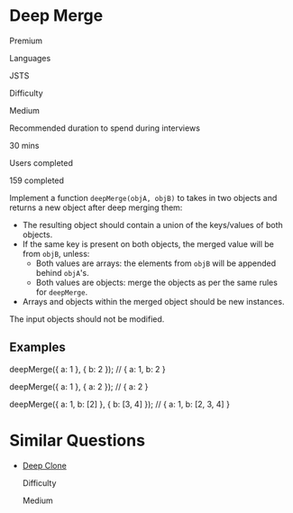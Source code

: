 # Deep Merge

Premium

Languages

JSTS

Difficulty

Medium

Recommended duration to spend during interviews

30 mins

Users completed

159 completed

Implement a function `deepMerge(objA, objB)` to takes in two objects and returns a new object after deep merging them:

- The resulting object should contain a union of the keys/values of both objects.
- If the same key is present on both objects, the merged value will be from `objB`, unless:
    - Both values are arrays: the elements from `objB` will be appended behind `objA`'s.
    - Both values are objects: merge the objects as per the same rules for `deepMerge`.
- Arrays and objects within the merged object should be new instances.

The input objects should not be modified.

## Examples

deepMerge({ a: 1 }, { b: 2 }); // { a: 1, b: 2 }

deepMerge({ a: 1 }, { a: 2 }); // { a: 2 }

deepMerge({ a: 1, b: [2] }, { b: [3, 4] }); // { a: 1, b: [2, 3, 4] }

# Similar Questions

- [Deep Clone](https://www.greatfrontend.com/questions/javascript/deep-clone)
    
    Difficulty
    
    Medium